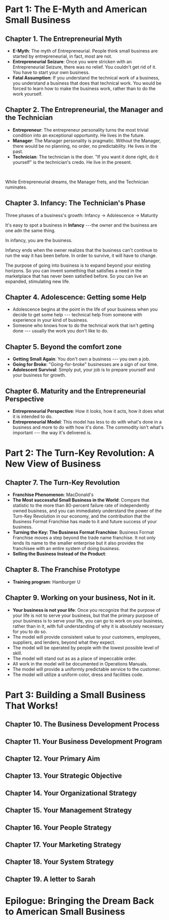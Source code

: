# Part 1: The E-Myth and American Small Business
## Chapter 1. The Entrepreneurial Myth
- **E-Myth**: The myth of Entrepreneurial. People think small business are started by entrepreneurial, in fact, most are not.
- **Entrepreneurial Seizure**: Once you were stricken with an Entrepreneurial Seizure, there was no relief. You couldn't get rid of it. You have to start your own business.
- **Fatal Assumption**: If you understand the technical work of a business, you understand a business that does that technical work. You would be forced to learn how to make the business work, rather than to do the work yourself.
## Chapter 2. The Entrepreneurial, the Manager and the Technician
- **Entrepreneur**: The entrepreneur personality turns the most trivial condition into an exceptional opportunity. He lives in the future.
- **Manager**: The Manager personality is pragmatic. Without the Manager, there would be no planning, no order, no predictability. He lives in the past.
- **Technician**: The technician is the doer. "If you want it done right, do it yourself" is the technician's credo. He live in the present.
<br />

While Entrepreneurial dreams, the Manager frets, and the Technician ruminates.

## Chapter 3. Infancy: The Technician's Phase
Three phases of a business's growth: Infancy -> Adolescence -> Maturity
<br />

It's easy to spot a business in **Infancy** ---the owner and the business are one adn the same thing.
<br />

In infancy, you are the business.
<br />

Infancy ends when the owner realizes that the business can't continue to run the way it has been before. In order to survive, it will have to change.
<br />

The purpose of going into business is to expand beyond your existing horizons. So you can invent something that satisfies a need in the marketplace that has never been satisfied before. So you can live an expanded, stimulating new life.
<br />

## Chapter 4. Adolescence: Getting some Help
- Adolescence begins at the point in the life of your business when you decide to get some help --- technical help from someone with experience in your kind of business.
- Someone who knows how to do the technical work that isn't getting done --- usually the work you don't like to do.
## Chapter 5. Beyond the comfort zone
- **Getting Small Again**: You don't own a business --- you own a job.
- **Going for Broke**: "Going-for-broke" businesses are a sign of our time. 
- **Adolescent Survival**: Simply put, your job is to prepare yourself and your business for growth.
## Chapter 6. Maturity and the Entrepreneurial Perspective
- **Entrepreneurial Perspective**: How it looks, how it acts, how it does what it is intended to do.
- **Entrepreneurial Model**: This model has less to do with what's done in a business and more to do with how it's done. The commodity isn't what's important --- the way it's delivered is.
# Part 2: The Turn-Key Revolution: A New View of Business
## Chapter 7. The Turn-Key Revolution
- **Franchise Phenomenon**: MacDonald's
- **The Most successful Small Business in the World**: Compare that statistic to the more than 80-percent failure rate of independently owned business, and you can immediately understand the power of the Turn-Key Revolution in our economy, and the contribution that the Business Format Franchise has made to it and future success of your business.
- **Turning the Key: The Business Format Franchise**: Business Format Franchise moves a step beyond the trade name franchise. It not only lends its name to the smaller enterprise but it also provides the franchisee with an entire system of doing business.
- **Selling the Business Instead of the Product**:
## Chapter 8. The Franchise Prototype
- **Training program**: Hamburger U
## Chapter 9. Working on your business, Not in it.
- **Your business is not your life**: Once you recognize that the purpose of your life is not to serve your business, but that the primary purpose of your business is to serve your life, you can go to work on your business, rather than in it, with full understanding of why it is absolutely necessary for you to do so.
- The model will provide consistent value to your customers, employees, suppliers, and lenders, beyond what they expect.
- The model will be operated by people with the lowest possible level of skill.
- The model will stand out as as a place of impeccable order.
- All work in the model will be documented in Operations Manuals.
- The model will provide a  uniformly predictable service to the customer.
- The model will utilize a uniform color, dress and facilities code.
# Part 3: Building a Small Business That Works!
## Chapter 10. The Business Development Process
## Chapter 11. Your Business Development Program
## Chapter 12. Your Primary Aim
## Chapter 13. Your Strategic Objective
## Chapter 14. Your Organizational Strategy
## Chapter 15. Your Management Strategy
## Chapter 16. Your People Strategy
## Chapter 17. Your Marketing Strategy
## Chapter 18. Your System Strategy
## Chapter 19. A letter to Sarah
# Epilogue: Bringing the Dream Back to American Small Business